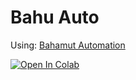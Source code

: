 # Bahu Auto
Using: [Bahamut Automation](https://gitlab.com/JacobLinCool/bahamut-automation)

[![Open In Colab](https://colab.research.google.com/assets/colab-badge.svg)](https://colab.research.google.com/drive/1HBNJJCxqwLkWMsFg7XYnZGAuJ6Yk6xmB)